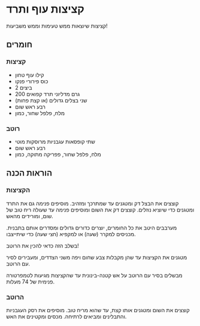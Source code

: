 # קציצות עוף ותרד

קציצות שיוצאות ממש טעימות וממש משביעות!



## חומרים

### קציצות

- קילו עוף טחון
- כוס פירורי פנקו
- 2 ביצים
- 200 גרם מדליוני תרד קפואים
- שני בצלים גדולים (או קצת פחות)
- רבע ראש שום
- מלח, פלפל שחור, כמון

### רוטב

- שתי קופסאות עגבניות מרוסקות מוטי
- רבע ראש שום
- מלח, פלפל שחור, פפריקה מתוקה, כמון

## הוראות הכנה

### הקציצות

קוצצים את הבצל דק ומטגנים עד שמתרכך ומזהיב. מוסיפים פנימה גם את התרד ומטגנים כדי שיוציא נוזלים.
קוצצים דק את השום ומוסיפים פנימה עד שעולה ריח טוב של שום, ומורידים מהאש.

מערבבים היטב את כל החומרים, יוצרים כדורים גדולים ומסדרים אותם בתבנית. מכניסים למקרר (שעה) או למקפיא (חצי שעה) כדי שיתייצבו.

בשלב הזה כדאי להכין את הרוטב!

מטגנים את הקציצות עד שהן מקבלות צבע שחום ויפה משני הצדדים, ומעבירים לסיר עם הרוטב.

מבשלים בסיר עם הרוטב על אש קטנה-בינונית עד שהקציצות מגיעות לטמפרטורה פנימית של 74 מעלות.



### הרוטב

קוצצים את השום ומטגנים אותו קצת, עד שהוא מריח טוב. מוסיפים את רסק העגבניות והתבלינים ומביאים לרתיחה. מכסים ומקטינים את האש.